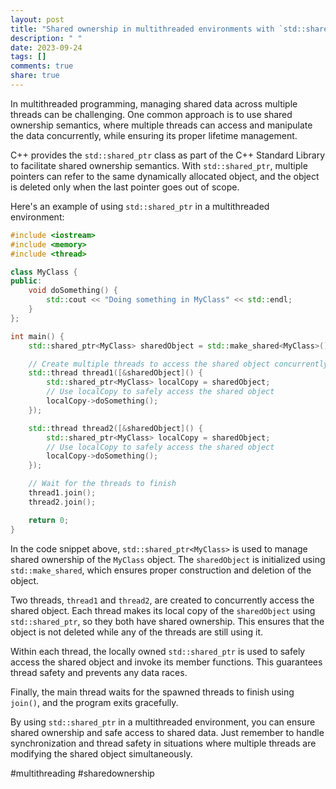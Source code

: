 ```yaml
---
layout: post
title: "Shared ownership in multithreaded environments with `std::shared_ptr`"
description: " "
date: 2023-09-24
tags: []
comments: true
share: true
---
```


In multithreaded programming, managing shared data across multiple threads can be challenging. One common approach is to use shared ownership semantics, where multiple threads can access and manipulate the data concurrently, while ensuring its proper lifetime management.

C++ provides the `std::shared_ptr` class as part of the C++ Standard Library to facilitate shared ownership semantics. With `std::shared_ptr`, multiple pointers can refer to the same dynamically allocated object, and the object is deleted only when the last pointer goes out of scope.

Here's an example of using `std::shared_ptr` in a multithreaded environment:

```cpp
#include <iostream>
#include <memory>
#include <thread>

class MyClass {
public:
    void doSomething() {
        std::cout << "Doing something in MyClass" << std::endl;
    }
};

int main() {
    std::shared_ptr<MyClass> sharedObject = std::make_shared<MyClass>();

    // Create multiple threads to access the shared object concurrently
    std::thread thread1([&sharedObject]() {
        std::shared_ptr<MyClass> localCopy = sharedObject;
        // Use localCopy to safely access the shared object
        localCopy->doSomething();
    });

    std::thread thread2([&sharedObject]() {
        std::shared_ptr<MyClass> localCopy = sharedObject;
        // Use localCopy to safely access the shared object
        localCopy->doSomething();
    });

    // Wait for the threads to finish
    thread1.join();
    thread2.join();

    return 0;
}
```

In the code snippet above, `std::shared_ptr<MyClass>` is used to manage shared ownership of the `MyClass` object. The `sharedObject` is initialized using `std::make_shared`, which ensures proper construction and deletion of the object.

Two threads, `thread1` and `thread2`, are created to concurrently access the shared object. Each thread makes its local copy of the `sharedObject` using `std::shared_ptr`, so they both have shared ownership. This ensures that the object is not deleted while any of the threads are still using it.

Within each thread, the locally owned `std::shared_ptr` is used to safely access the shared object and invoke its member functions. This guarantees thread safety and prevents any data races.

Finally, the main thread waits for the spawned threads to finish using `join()`, and the program exits gracefully.

By using `std::shared_ptr` in a multithreaded environment, you can ensure shared ownership and safe access to shared data. Just remember to handle synchronization and thread safety in situations where multiple threads are modifying the shared object simultaneously.

#multithreading #sharedownership